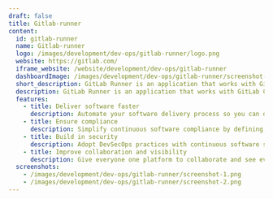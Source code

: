 ```yaml
---
draft: false
title: Gitlab-runner
content:
  id: gitlab-runner
  name: Gitlab-runner
  logo: /images/development/dev-ops/gitlab-runner/logo.png
  website: https://gitlab.com/
  iframe_website: /website/development/dev-ops/gitlab-runner
  dashboardImage: /images/development/dev-ops/gitlab-runner/screenshot-1.png
  short_description: GitLab Runner is an application that works with GitLab CI/CD to run jobs in a pipeline.
  description: GitLab Runner is an application that works with GitLab CI/CD to run jobs in a pipeline.
  features:
    - title: Deliver software faster
      description: Automate your software delivery process so you can deliver value faster and quality code more often.
    - title: Ensure compliance
      description: Simplify continuous software compliance by defining, enforcing and reporting on compliance in one platform.
    - title: Build in security
      description: Adopt DevSecOps practices with continuous software security assurance across every stage.
    - title: Improve collaboration and visibility
      description: Give everyone one platform to collaborate and see everything from planning to production.
  screenshots:
    - /images/development/dev-ops/gitlab-runner/screenshot-1.png
    - /images/development/dev-ops/gitlab-runner/screenshot-2.png
---
```


